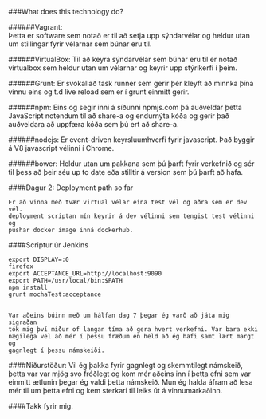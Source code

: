 ###What does this technology do?


######Vagrant: 	       
	       Þetta er software sem notað er til að setja upp sýndarvélar 	        	og heldur utan um stillingar fyrir vélarnar sem búnar eru til.
	
######VirtualBox: 
               Til að keyra sýndarvélar sem búnar eru til er notað virtualbox
	       sem heldur utan um vélarnar og keyrir upp stýrikerfi í þeim.

######Grunt: 
               Er svokallað task runner sem gerir þér kleyft að minnka þína vinnu               eins og t.d live reload sem er í grunt einmitt gerir. 

######npm: 
               Eins og segir inni á síðunni npmjs.com þá auðveldar þetta 	
	       JavaScript notendum til að share-a og endurnýta kóða og gerir það 		auðveldara að uppfæra kóða sem þú ert að share-a.

######nodejs: 
               Er event-driven keyrsluumhverfi fyrir javascript. Það byggir á 
               V8 javascript vélinni í Chrome.

######bower: 
               Heldur utan um pakkana sem þú þarft fyrir verkefnið og sér til 
               þess að þeir séu up to date eða stilltir á version sem þú þarft 
               að hafa.


####Dagur 2: Deployment path so far

	Er að vinna með tvær virtual vélar eina test vél og aðra sem er dev vél.
	deployment scriptan mín keyrir á dev vélinni sem tengist test vélinni og 
	pushar docker image inná dockerhub.

####Scriptur úr Jenkins

	export DISPLAY=:0
	firefox
	export ACCEPTANCE_URL=http://localhost:9090
	export PATH=/usr/local/bin:$PATH
	npm install
	grunt mochaTest:acceptance


	Var aðeins búinn með um hálfan dag 7 þegar ég varð að játa mig sigraðan
	tók mig því miður of langan tíma að gera hvert verkefni. Var bara ekki 
	nægilega vel að mér í þessu fræðum en held að ég hafi samt lært margt og 	 
	gagnlegt í þessu námskeiði.

####Niðurstöður:
		Vil ég þakka fyrir gagnlegt og skemmtilegt námskeið, þetta var 
		var mjög svo fróðlegt og kom mér aðeins inn í þetta efni sem 
		var einmitt ætlunin þegar ég valdi þetta námskeið. Mun ég halda
		áfram að lesa mér til um þetta efni og kem sterkari til leiks út
		á vinnumarkaðinn.

####Takk fyrir mig.
